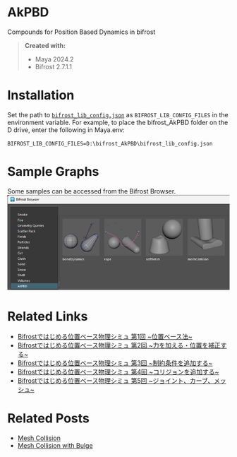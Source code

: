 # AkPBD
Compounds for Position Based Dynamics in bifrost

> **Created with:**  
> * Maya 2024.2
> * Bifrost 2.7.1.1

# Installation
Set the path to [`bifrost_lib_config.json`](bifrost_lib_config.json) as `BIFROST_LIB_CONFIG_FILES` in the environment variable. For example, to place the bifrost_AkPBD folder on the D drive, enter the following in Maya.env:
```
BIFROST_LIB_CONFIG_FILES=D:\bifrost_AkPBD\bifrost_lib_config.json
```

# Sample Graphs
Some samples can be accessed from the Bifrost Browser.  
![samples.png](.images/samples.png)

# Related Links  
* [Bifrostではじめる位置ベース物理シミュ 第1回 \~位置ベース法\~](https://qiita.com/akasaki1211/items/54f6009ed3389948f7f0)
* [Bifrostではじめる位置ベース物理シミュ 第2回 \~力を加える・位置を補正する\~](https://qiita.com/akasaki1211/items/d7272303d44d4823b39d)
* [Bifrostではじめる位置ベース物理シミュ 第3回 \~制約条件を追加する\~](https://qiita.com/akasaki1211/items/9d22075df1a51be1ed4c)
* [Bifrostではじめる位置ベース物理シミュ 第4回 \~コリジョンを追加する\~](https://qiita.com/akasaki1211/items/971ccad3c50d88749ba1)
* [Bifrostではじめる位置ベース物理シミュ 第5回 \~ジョイント、カーブ、メッシュ\~](https://qiita.com/akasaki1211/items/39440c98e54999673ecf)

# Related Posts
* [Mesh Collision](https://x.com/akasaki1211/status/1758894802505249012?s=46&t=3hUc70jt72Ws5nGlWWELlw)
* [Mesh Collision with Bulge](https://x.com/akasaki1211/status/1762799556708729248?s=46&t=3hUc70jt72Ws5nGlWWELlw)